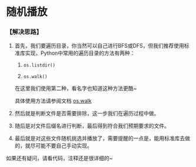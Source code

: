 # 随机播放

### 【解决思路】

1. 首先，我们要遍历目录，你当然可以自己进行BFS或DFS，但我们推荐使用标准库实现，Python中常用的遍历目录的方法有两种：

   1. `os.listdir()`

   2. `os.walk()`

    在这里我们使用第二种，看名字也知道这种方法更酷~

    具体使用方法请参阅文档 [os.walk](https://docs.python.org/3.5/library/os.html#os.walk)


1. 然后就是判断文件是否需要排除，这一步我们在遍历过程中做。

2. 随后是对文件后缀名进行判断，最后得到符合我们预期要求的文件。

3. 最后就是对这些文件随机挑选并播放了，需要提醒的一点是，能用标准库去做的，就尽可能不要自己手动实现。

如果还有疑问，请看代码，注释还是很详细的~